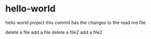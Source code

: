 # hello-world
hello world project
this commit has the changes to the read me file

delete a file
add a file
delete a file2
add a file2
